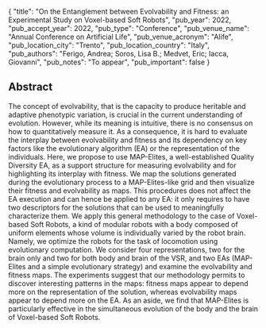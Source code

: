 {
  "title": "On the Entanglement between Evolvability and Fitness: an Experimental Study on Voxel-based Soft Robots",
  "pub_year": 2022,
  "pub_accept_year": 2022,
  "pub_type": "Conference",
  "pub_venue_name": "Annual Conference on Artificial Life",
  "pub_venue_acronym": "Alife",
  "pub_location_city": "Trento",
  "pub_location_country": "Italy",
  "pub_authors": "Ferigo, Andrea; Soros, Lisa B.; Medvet, Eric; Iacca, Giovanni",
  "pub_notes": "To appear",
  "pub_important": false
}

## Abstract
The concept of evolvability, that is the capacity to produce heritable and adaptive phenotypic variation, is crucial in the current understanding of evolution. However, while its meaning is intuitive, there is no consensus on how to quantitatively measure it. As a consequence, it is hard to evaluate the interplay between evolvability and fitness and its dependency on key factors like the evolutionary algorithm (EA) or the representation of the individuals. Here, we propose to use MAP-Elites, a well-established Quality Diversity EA, as a support structure for measuring evolvability and for highlighting its interplay with fitness. We map the solutions generated during the evolutionary process to a MAP-Elites-like grid and then visualize their fitness and evolvability as maps. This procedures does not affect the EA execution and can hence be applied to any EA: it only requires to have two descriptors for the solutions that can be used to meaningfully characterize them. We apply this general methodology to the case of Voxel-based Soft Robots, a kind of modular robots with a body composed of uniform elements whose volume is individually varied by the robot brain. Namely, we optimize the robots for the task of locomotion using evolutionary computation. We consider four representations, two for the brain only and two for both body and brain of the VSR, and two EAs (MAP-Elites and a simple evolutionary strategy) and examine the evolvability and fitness maps. The experiments suggest that our methodology permits to discover interesting patterns in the maps: fitness maps appear to depend more on the representation of the solution, whereas evolvability maps appear to depend more on the EA. As an aside, we find that MAP-Elites is particularly effective in the simultaneous evolution of the body and the brain of Voxel-based Soft Robots.
